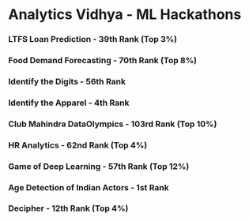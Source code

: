 # Analytics Vidhya - ML Hackathons

### LTFS Loan Prediction - 39th Rank (Top 3%)

### Food Demand Forecasting - 70th Rank (Top 8%)

### Identify the Digits - 56th Rank

### Identify the Apparel - 4th Rank

### Club Mahindra DataOlympics - 103rd Rank (Top 10%)

### HR Analytics - 62nd Rank (Top 4%)

### Game of Deep Learning - 57th Rank (Top 12%)

### Age Detection of Indian Actors - 1st Rank

### Decipher - 12th Rank (Top 4%)

